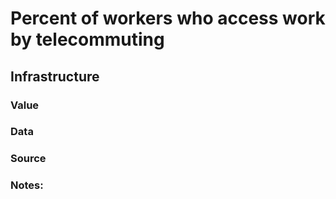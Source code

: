 # Percent of workers who access work by telecommuting

## Infrastructure

### Value

### Data

### Source

### Notes: